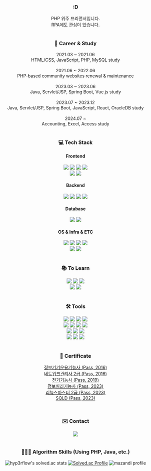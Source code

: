 <div align='center'>

### :D
PHP 위주 프리랜서입니다.<br>
RPA에도 관심이 있습니다.
<br><br>

### 💼 Career & Study
2021.03 ~ 2021.06<br>
HTML/CSS, JavaScript, PHP, MySQL study
<br><br>
2021.06 ~ 2022.06<br>
PHP-based community websites renewal & maintenance
<br><br>
2023.03 ~ 2023.06<br>
Java, Servlet/JSP, Spring Boot, Vue.js study
<br><br>
2023.07 ~ 2023.12<br>
Java, Servlet/JSP, Spring Boot, JavaScript, React, OracleDB study
<br><br>
2024.07 ~<br>
Accounting, Excel, Access study
<br><br>

### 💻 Tech Stack

#### Frontend
<img src="https://img.shields.io/badge/HTML5-E34F26?style=flat&logo=HTML5&logoColor=white" />
<img src="https://img.shields.io/badge/CSS3-1572B6?style=flat&logo=CSS3&logoColor=white" />
<img src="https://img.shields.io/badge/JavaScript-F7DF1E?style=flat&logo=JavaScript&logoColor=white" />
<img src="https://img.shields.io/badge/jQuery-0769AD?style=flat&logo=jQuery&logoColor=white" />
<br>
<img src="https://img.shields.io/badge/Vue.js-4FC08D?style=flat&logo=vuedotjs&logoColor=white" />
<img src="https://img.shields.io/badge/Bootstrap-7952B3?style=flat&logo=bootstrap&logoColor=white" />

#### Backend
<img src="https://img.shields.io/badge/PHP-777BB4?style=flat&logo=PHP&logoColor=white" />
<img src="https://img.shields.io/badge/Java-0099E5?style=flat&logo=OpenJDK&logoColor=white" />
<img src="https://img.shields.io/badge/Spring-6DB33F?style=flat&logo=Spring&logoColor=white" />
<img src="https://img.shields.io/badge/Spring Boot-6DB33F?style=flat&logo=Spring Boot&logoColor=white" />

#### Database
<img src="https://img.shields.io/badge/MariaDB-003545?style=flat&logo=MariaDB&logoColor=white" />
<img src="https://img.shields.io/badge/OracleDB-F80000?style=flat&logo=Oracle&logoColor=white" />
  
#### OS & Infra & ETC
<img src="https://img.shields.io/badge/Linux-FCC624?style=flat&logo=linux&logoColor=white" />
<img src="https://img.shields.io/badge/Google Cloud-4285F4?style=flat&logo=googlecloud&logoColor=white" />
<img src="https://img.shields.io/badge/Vultr-007BFC?style=flat&logo=vultr&logoColor=white" />
<img src="https://img.shields.io/badge/Amazon AWS-232F3E?style=flat&logo=amazonaws&logoColor=white" />
<br>
<img src="https://img.shields.io/badge/Git-F05032?style=flat&logo=git&logoColor=white" />
<img src="https://img.shields.io/badge/Github Actions-2088FF?style=flat&logo=githubactions&logoColor=white" />
<br><br>
  
### 📚 To Learn
<img src="https://img.shields.io/badge/Laravel-FF2D20?style=flat&logo=Laravel&logoColor=white" />
<img src="https://img.shields.io/badge/CodeIgniter-EF4223?style=flat&logo=codeigniter&logoColor=white" />
<img src="https://img.shields.io/badge/Python-3776AB?style=flat&logo=Python&logoColor=white" />
<br>
<img src="https://img.shields.io/badge/Docker-2496ED?style=flat&logo=Docker&logoColor=white" />
<img src="https://img.shields.io/badge/Kubernetes-326CE5?style=flat&logo=Kubernetes&logoColor=white" />
<br><br>

### 🛠️ Tools
<img src="https://img.shields.io/badge/VS Code-007ACC?style=flat&logo=visualstudiocode&logoColor=white" />
<img src="https://img.shields.io/badge/Sublime Text-FF9800?style=flat&logo=sublimetext&logoColor=white" />
<img src="https://img.shields.io/badge/IntelliJ-000000?style=flat&logo=intellijidea&logoColor=white" />
<img src="https://img.shields.io/badge/Eclipse-2C2255?style=flat&logo=eclipseide&logoColor=white" />
<br>
<img src="https://img.shields.io/badge/DBeaver-43322B?style=flat&logo=&logoColor=white" />
<img src="https://img.shields.io/badge/HeidiSQL-45AC00?style=flat&logo=&logoColor=white" />
<img src="https://img.shields.io/badge/Postman-FF6C37?style=flat&logo=postman&logoColor=white" />
<img src="https://img.shields.io/badge/FileZilla-BF0000?style=flat&logo=filezilla&logoColor=white" />
<br>
<img src="https://img.shields.io/badge/MobaXterm-353535?style=flat&logo=&logoColor=white" />
<img src="https://img.shields.io/badge/PuTTY-0000FF?style=flat&logo=&logoColor=white" />
<img src="https://img.shields.io/badge/OpenSSH-E6C242?style=flat&logo=&logoColor=white" />
<br>
<img src="https://img.shields.io/badge/GitHub-181717?style=flat&logo=gitHub&logoColor=white" />
<img src="https://img.shields.io/badge/Notion-000000?style=flat&logo=notion&logoColor=white" />
<img src="https://img.shields.io/badge/Telegram-26A5E4?style=flat&logo=telegram&logoColor=white" />
<br><br>

### 📜 Certificate
<a href='https://www.q-net.or.kr/crf005.do?id=crf00503&jmCd=6892&gSite=Q&gId'>정보기기운용기능사 (Pass, 2016)</a><br>
<a href='https://www.icqa.or.kr/cn/page/network'>네트워크관리사 2급 (Pass, 2016)</a><br>
<a href='https://www.q-net.or.kr/crf005.do?id=crf00505&gSite=Q&jmCd=7780'>전기기능사 (Pass, 2019)</a><br>
<a href='https://www.q-net.or.kr/crf005.do?id=crf00505&jmCd=6921'>정보처리기능사 (Pass, 2023)</a><br>
<a href='https://www.ihd.or.kr/introducesubject1.do'>리눅스마스터 2급 (Pass, 2023)</a><br>
<a href='https://www.dataq.or.kr/www/sub/a_04.do'>SQLD (Pass, 2023)</a><br>
<!--<a href='https://certi.programmers.co.kr/about/pcce?tab=qualification'>PCCE using C++ (Preparing)</a><br>-->
<br>

### ✉️ Contact

<a href='mailto:jungmin09172@naver.com'>
<img src="https://img.shields.io/badge/NAVER-03C75A?style=flat&logo=Naver&logoColor=white" />
</a>
<br><br>

### 👩🏻‍💻 Algorithm Skills (Using PHP, Java, etc.)

![hyp3rflow's solved.ac stats](https://github-readme-solvedac.hyp3rflow.vercel.app/api/?handle=jungmin0917)
[![Solved.ac Profile](http://mazassumnida.wtf/api/v2/generate_badge?boj=jungmin0917)](https://www.acmicpc.net/user/jungmin0917)
![mazandi profile](http://mazandi.herokuapp.com/api?handle=jungmin0917&theme=warm)

</div>

